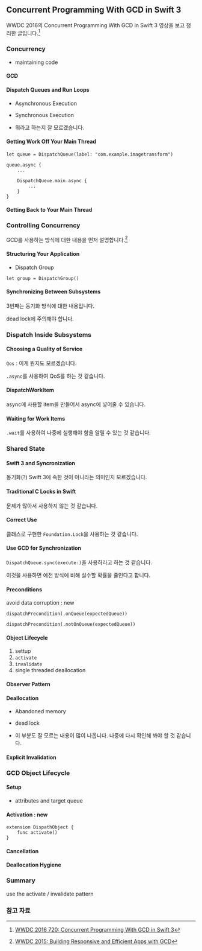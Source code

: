 ## Concurrent Programming With GCD in Swift 3

WWDC 2016의 Concurrent Programming With GCD in Swift 3
 영상을 보고 정리한 글입니다.[^2016_720]

### Concurrency

* maintaining code

#### GCD

#### Dispatch Queues and Run Loops

* Asynchronous Execution
* Synchronous Execution

* 뭐라고 하는지 잘 모르겠습니다.

#### Getting Work Off Your Main Thread

```
let queue = DispatchQueue(label: "com.example.imagetransform")

queue.async {
	...
	
	DispatchQueue.main.async {
		...
	}
}
```


#### Getting Back to Your Main Thread


### Controlling Concurrency

GCD를 사용하는 방식에 대한 내용을 먼저 설명합니다.[^2015_718]

#### Structuring Your Application

* Dispatch Group

```
let group = DispatchGroup()
```

#### Synchronizing Between Subsystems

3번째는 동기화 방식에 대한 내용입니다.

dead lock에 주의해야 합니다. 

### Dispatch Inside Subsystems

#### Choosing a Quality of Service

`Qos` : 이게 뭔지도 모르겠습니다.

`.async`를 사용하여 QoS를 하는 것 같습니다. 

#### DispatchWorkItem

async에 사용할 item을 만들어서 async에 넣어줄 수 있습니다.

#### Waiting for Work Items

`.wait`를 사용하여 나중에 실행해야 함을 알릴 수 있는 것 같습니다.

### Shared State 

#### Swift 3 and Syncronization

동기화(?) Swift 3에 속한 것이 아니라는 의미인지 모르겠습니다.

#### Traditional C Locks in Swift

문제가 많아서 사용하지 않는 것 같습니다.

#### Correct Use

클래스로 구현한 `Foundation.Lock`을 사용하는 것 같습니다.

#### Use GCD for Synchronization

`DispatchQueue.sync(execute:)`을 사용하라고 하는 것 같습니다.

이것을 사용하면 예전 방식에 비해 실수할 확률을 줄인다고 합니다.

#### Preconditions

avoid data corruption : new

```
dispatchPrecondition(.onQueue(expectedQueue))

dispatchPrecondition(.notOnQueue(expectedQueue))
```

#### Object Lifecycle

1. settup
2. `activate`
3. `invalidate`
4. single threaded deallocation

#### Observer Pattern

#### Deallocation

* Abandoned memory
* dead lock

* 이 부분도 잘 모르는 내용이 많이 나옵니다. 나중에 다시 확인해 봐야 할 것 같습니다.

#### Explicit Invalidation

### GCD Object Lifecycle

#### Setup

* attributes and target queue

#### Activation : new

```
extension DispathObject {
	func activate()
}
```

#### Cancellation

#### Deallocation Hygiene

### Summary

use the activate / invalidate pattern


### 참고 자료

[^2015_718]: [WWDC 2015: Building Responsive and Efficient Apps with GCD](https://developer.apple.com/videos/play/wwdc2015/718/)

[^2016_720]: [WWDC 2016 720: Concurrent Programming With GCD in Swift 3](https://developer.apple.com/videos/play/wwdc2016/720/)


